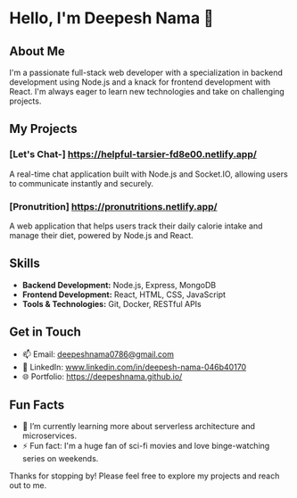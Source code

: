 # Hello, I'm Deepesh Nama 👋

## About Me
I'm a passionate full-stack web developer with a specialization in backend development using Node.js and a knack for frontend development with React. I'm always eager to learn new technologies and take on challenging projects.

## My Projects
### [Let's Chat-] https://helpful-tarsier-fd8e00.netlify.app/
A real-time chat application built with Node.js and Socket.IO, allowing users to communicate instantly and securely.

### [Pronutrition] https://pronutritions.netlify.app/
A web application that helps users track their daily calorie intake and manage their diet, powered by Node.js and React.

## Skills
- **Backend Development:** Node.js, Express, MongoDB
- **Frontend Development:** React, HTML, CSS, JavaScript
- **Tools & Technologies:** Git, Docker, RESTful APIs

## Get in Touch
- 📫 Email: deepeshnama0786@gmail.com
- 💼 LinkedIn: www.linkedin.com/in/deepesh-nama-046b40170
- 🌐 Portfolio: https://deepeshnama.github.io/

## Fun Facts
- 🌱 I’m currently learning more about serverless architecture and microservices.
- ⚡ Fun fact: I'm a huge fan of sci-fi movies and love binge-watching series on weekends.

Thanks for stopping by! Please feel free to explore my projects and reach out to me.
